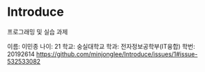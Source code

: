 # Introduce
프로그래밍 및 실습 과제

이름: 이민종
나이: 21
학교: 숭실대학교
학과: 전자정보공학부(IT융합)
학번: 20192614
https://github.com/minjonglee/Introduce/issues/1#issue-532533082

